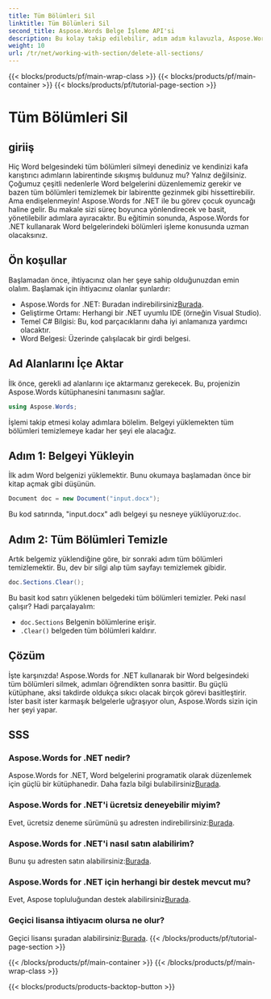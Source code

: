 ```yaml
---
title: Tüm Bölümleri Sil
linktitle: Tüm Bölümleri Sil
second_title: Aspose.Words Belge İşleme API'si
description: Bu kolay takip edilebilir, adım adım kılavuzla, Aspose.Words for .NET'i kullanarak bir Word belgesindeki tüm bölümleri nasıl sileceğinizi öğrenin.
weight: 10
url: /tr/net/working-with-section/delete-all-sections/
---
```


{{< blocks/products/pf/main-wrap-class >}}
{{< blocks/products/pf/main-container >}}
{{< blocks/products/pf/tutorial-page-section >}}

# Tüm Bölümleri Sil

## giriiş

Hiç Word belgesindeki tüm bölümleri silmeyi denediniz ve kendinizi kafa karıştırıcı adımların labirentinde sıkışmış buldunuz mu? Yalnız değilsiniz. Çoğumuz çeşitli nedenlerle Word belgelerini düzenlememiz gerekir ve bazen tüm bölümleri temizlemek bir labirentte gezinmek gibi hissettirebilir. Ama endişelenmeyin! Aspose.Words for .NET ile bu görev çocuk oyuncağı haline gelir. Bu makale sizi süreç boyunca yönlendirecek ve basit, yönetilebilir adımlara ayıracaktır. Bu eğitimin sonunda, Aspose.Words for .NET kullanarak Word belgelerindeki bölümleri işleme konusunda uzman olacaksınız.

## Ön koşullar

Başlamadan önce, ihtiyacınız olan her şeye sahip olduğunuzdan emin olalım. Başlamak için ihtiyacınız olanlar şunlardır:

-  Aspose.Words for .NET: Buradan indirebilirsiniz[Burada](https://releases.aspose.com/words/net/).
- Geliştirme Ortamı: Herhangi bir .NET uyumlu IDE (örneğin Visual Studio).
- Temel C# Bilgisi: Bu, kod parçacıklarını daha iyi anlamanıza yardımcı olacaktır.
- Word Belgesi: Üzerinde çalışılacak bir girdi belgesi.

## Ad Alanlarını İçe Aktar

İlk önce, gerekli ad alanlarını içe aktarmanız gerekecek. Bu, projenizin Aspose.Words kütüphanesini tanımasını sağlar.

```csharp
using Aspose.Words;
```

İşlemi takip etmesi kolay adımlara bölelim. Belgeyi yüklemekten tüm bölümleri temizlemeye kadar her şeyi ele alacağız.

## Adım 1: Belgeyi Yükleyin

İlk adım Word belgenizi yüklemektir. Bunu okumaya başlamadan önce bir kitap açmak gibi düşünün.

```csharp
Document doc = new Document("input.docx");
```

 Bu kod satırında, "input.docx" adlı belgeyi şu nesneye yüklüyoruz:`doc`.

## Adım 2: Tüm Bölümleri Temizle

Artık belgemiz yüklendiğine göre, bir sonraki adım tüm bölümleri temizlemektir. Bu, dev bir silgi alıp tüm sayfayı temizlemek gibidir.

```csharp
doc.Sections.Clear();
```

Bu basit kod satırı yüklenen belgedeki tüm bölümleri temizler. Peki nasıl çalışır? Hadi parçalayalım:

- `doc.Sections` Belgenin bölümlerine erişir.
- `.Clear()` belgeden tüm bölümleri kaldırır.

## Çözüm

İşte karşınızda! Aspose.Words for .NET kullanarak bir Word belgesindeki tüm bölümleri silmek, adımları öğrendikten sonra basittir. Bu güçlü kütüphane, aksi takdirde oldukça sıkıcı olacak birçok görevi basitleştirir. İster basit ister karmaşık belgelerle uğraşıyor olun, Aspose.Words sizin için her şeyi yapar. 

## SSS

### Aspose.Words for .NET nedir?
 Aspose.Words for .NET, Word belgelerini programatik olarak düzenlemek için güçlü bir kütüphanedir. Daha fazla bilgi bulabilirsiniz[Burada](https://reference.aspose.com/words/net/).

### Aspose.Words for .NET'i ücretsiz deneyebilir miyim?
 Evet, ücretsiz deneme sürümünü şu adresten indirebilirsiniz:[Burada](https://releases.aspose.com/).

### Aspose.Words for .NET'i nasıl satın alabilirim?
 Bunu şu adresten satın alabilirsiniz:[Burada](https://purchase.aspose.com/buy).

### Aspose.Words for .NET için herhangi bir destek mevcut mu?
Evet, Aspose topluluğundan destek alabilirsiniz[Burada](https://forum.aspose.com/c/words/8).

### Geçici lisansa ihtiyacım olursa ne olur?
 Geçici lisansı şuradan alabilirsiniz:[Burada](https://purchase.aspose.com/temporary-license/).
{{< /blocks/products/pf/tutorial-page-section >}}

{{< /blocks/products/pf/main-container >}}
{{< /blocks/products/pf/main-wrap-class >}}

{{< blocks/products/products-backtop-button >}}
